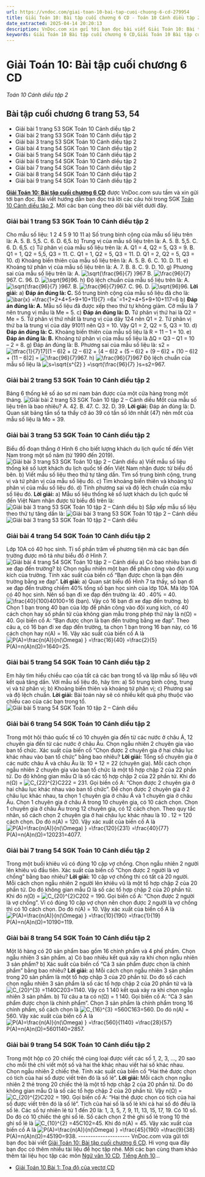 ```yaml
---
url: https://vndoc.com/giai-toan-10-bai-tap-cuoi-chuong-6-cd-279954
title: Giải Toán 10: Bài tập cuối chương 6 CD - Toán 10 Cánh diều tập 2 - VnDoc.com
date_extracted: 2025-04-14 20:20:13
description: VnDoc.com xin gửi tới bạn đọc bài viết Giải Toán 10: Bài tập cuối chương 6 CD hướng dẫn chi tiết giải bài tập Toán 10 tập 2 sách Cánh Diều. Mời các bạn cùng tham khảo.
keywords: Giải Toán 10 Bài tập cuối chương 6 CD,Giải Toán 10 Bài tập cuối chương 6 tập 2,Bài tập cuối chương 6 trang 53,giải toán 10,toán 10 bài tập cuối chương 6,toán 10,toán lớp 10,toán 10 Cd,giải sgk toán 10,giải toán 10 học kì 2 sách cánh diều,toán 10 cánh diều,giải toán 10 cánh diều,toán 10 cánh diều tập 2,giải toán 10 cánh diều tập 2,giải bài tập cuối chương 6 toán 10 cánh diều
---
```


# Giải Toán 10: Bài tập cuối chương 6 CD
 _Toán 10 Cánh diều tập 2_
## Bài tập cuối chương 6 trang 53, 54
  * Giải bài 1 trang 53 SGK Toán 10 Cánh diều tập 2
  * Giải bài 2 trang 53 SGK Toán 10 Cánh diều tập 2
  * Giải bài 3 trang 53 SGK Toán 10 Cánh diều tập 2
  * Giải bài 4 trang 54 SGK Toán 10 Cánh diều tập 2
  * Giải bài 5 trang 54 SGK Toán 10 Cánh diều tập 2
  * Giải bài 6 trang 54 SGK Toán 10 Cánh diều tập 2
  * Giải bài 7 trang 54 SGK Toán 10 Cánh diều tập 2
  * Giải bài 8 trang 54 SGK Toán 10 Cánh diều tập 2
  * Giải bài 9 trang 54 SGK Toán 10 Cánh diều tập 2

**[Giải Toán 10: Bài tập cuối chương 6 CD](<https://vndoc.com/giai-toan-10-bai-tap-cuoi-chuong-6-cd-279954>)** được VnDoc.com sưu tầm và xin gửi tới bạn đọc. Bài viết hướng dẫn bạn đọc trả lời các câu hỏi trong SGK [Toán 10 Cánh diều tập 2](<https://vndoc.com/toan-10-canh-dieu-tap1>). Mời các bạn cùng theo dõi bài viết dưới đây.
### Giải bài 1 trang 53 SGK Toán 10 Cánh diều tập 2
Cho mẫu số liệu:
1 2 4 5 9 10 11
a\) Số trung bình cộng của mẫu số liệu trên là:
A. 5.
B. 5,5.
C. 6.
D. 6,5.
b\) Trung vị của mẫu số liệu trên là:
A. 5.
B. 5,5.
C. 6.
D. 6,5.
c\) Tứ phân vị của mẫu số liệu trên là:
A. Q1 = 4, Q2 = 5, Q3 = 9.
B. Q1 = 1, Q2 = 5,5, Q3 = 11.
C. Q1 = 1, Q2 = 5, Q3 = 11.
D. Q1 = 2, Q2 = 5, Q3 = 10.
d\) Khoảng biến thiên của mẫu số liệu trên là:
A. 5.
B. 6.
C. 10.
D. 11.
e\) Khoảng tứ phân vị của mẫu số liệu trên là:
A. 7.
B. 8.
C. 9.
D. 10.
g\) Phương sai của mẫu số liệu trên là:
A. ![\\sqrt{\\frac{96}{7} }](https://i.vdoc.vn/data/image/blank.png)967
B. ![\\frac{96}{7}](https://i.vdoc.vn/data/image/blank.png)967.
C. 96.
D. ![\\sqrt{96}](https://i.vdoc.vn/data/image/blank.png)96.
h\) Độ lệch chuẩn của mẫu số liệu trên là:
A. ![\\sqrt{\\frac{96}{7} }](https://i.vdoc.vn/data/image/blank.png)967.
B. ![\\frac{96}{7}](https://i.vdoc.vn/data/image/blank.png)967.
C. 96.
D. ![\\sqrt{96}](https://i.vdoc.vn/data/image/blank.png)96.
**Lời giải:**
a\) **Đáp án đúng là: C.**
Số trung bình cộng của mẫu số liệu đã cho là:
![\\bar{x} =\\frac{1+2+4+5+9+10+11}{7} =6](https://i.vdoc.vn/data/image/blank.png)x¯=1+2+4+5+9+10+117=6
b\) **Đáp án đúng là: A.**
Mẫu số liệu đã được xếp theo thứ tự không giảm.
Cỡ mẫu là 7 nên trung vị mẫu là Me = 5.
c\) **Đáp án đúng là: D.**
Tứ phân vị thứ hai là Q2 = Me = 5.
Tứ phân vị thứ nhất là trung vị của dãy 124 nên Q1 = 2.
Tứ phân vị thứ ba là trung vị của dãy 91011 nên Q3 = 10.
Vậy Q1 = 2, Q2 = 5, Q3 = 10.
d\) **Đáp án đúng là: C.**
Khoảng biến thiên của mẫu số liệu là R = 11 – 1 = 10.
e\) **Đáp án đúng là: B.**
Khoảng tứ phân vị của mẫu số liệu là ∆Q = Q3 – Q1 = 10 – 2 = 8.
g\) Đáp án đúng là: B.
Phương sai của mẫu số liệu là:
s2 = ![\\tfrac{1}{7}](https://i.vdoc.vn/data/image/blank.png)17\[\(1 – 6\)2 \+ \(2 – 6\)2 \+ \(4 – 6\)2 \+ \(5 – 6\)2 \+ \(9 – 6\)2 \+ \(10 – 6\)2 \+ \(11 – 6\)2\]
= ![\\frac{96}{7}](https://i.vdoc.vn/data/image/blank.png)967.
h\) ![\\frac{96}{7}](https://i.vdoc.vn/data/image/blank.png)967
Độ lệch chuẩn của mẫu số liệu là ![s=\\sqrt{s^{2} } =\\sqrt{\\frac{96}{7} }](https://i.vdoc.vn/data/image/blank.png)s=s2=967.
### Giải bài 2 trang 53 SGK Toán 10 Cánh diều tập 2
Bảng 6 thống kê số áo sơ mi nam bán được của một cửa hàng trong một tháng.
![Giải bài 2 trang 53 SGK Toán 10 tập 2 – Cánh diều](https://i.vdoc.vn/data/image/2022/11/01/giai-toan-10-bai-tap-cuoi-chuong-6-cd-1.jpg)
Mốt của mẫu số liệu trên là bao nhiêu?
A. 42.
B. 47.
C. 32.
D. 39.
**Lời giải:**
Đáp án đúng là: D.
Quan sát bảng tần số ta thấy cỡ áo 39 có tần số lớn nhất \(47\) nên mốt của mẫu số liệu là Mo = 39.
### Giải bài 3 trang 53 SGK Toán 10 Cánh diều tập 2
Biểu đồ đoạn thẳng ở Hình 6 cho biết lượng khách du lịch quốc tế đến Việt Nam trong một số năm \(từ 1990 đến 2019\).
![Giải bài 3 trang 53 SGK Toán 10 tập 2 – Cánh diều](https://i.vdoc.vn/data/image/2022/11/01/giai-toan-10-bai-tap-cuoi-chuong-6-cd-2.png)
a\) Viết mẫu số liệu thống kê số lượt khách du lịch quốc tế đến Việt Nam nhận được từ biểu đồ bên.
b\) Viết mẫu số liệu theo thứ tự tăng dần. Tìm số trung bình cộng, trung vị và tứ phân vị của mẫu số liệu đó.
c\) Tìm khoảng biến thiên và khoảng tứ phân vị của mẫu số liệu đó.
d\) Tính phương sai và độ lệch chuẩn của mẫu số liệu đó.
**Lời giải:**
a\) Mẫu số liệu thống kê số lượt khách du lịch quốc tế đến Việt Nam nhận được từ biểu đồ trên là:
![Giải bài 3 trang 53 SGK Toán 10 tập 2 – Cánh diều](https://i.vdoc.vn/data/image/2022/11/01/giai-toan-10-bai-tap-cuoi-chuong-6-cd-3.png)
b\) Sắp xếp mẫu số liệu theo thứ tự tăng dần là:
![Giải bài 3 trang 53 SGK Toán 10 tập 2 – Cánh diều](https://i.vdoc.vn/data/image/2022/11/01/giai-toan-10-bai-tap-cuoi-chuong-6-cd-4.png)
![Giải bài 3 trang 53 SGK Toán 10 tập 2 – Cánh diều](https://i.vdoc.vn/data/image/2022/11/01/giai-toan-10-bai-tap-cuoi-chuong-6-cd-5.png)
### Giải bài 4 trang 54 SGK Toán 10 Cánh diều tập 2
Lớp 10A có 40 học sinh. Tỉ số phần trăm về phương tiện mà các bạn đến trường được mô tả như biểu đồ ở Hình 7.
![Giải bài 4 trang 54 SGK Toán 10 tập 2 – Cánh diều](https://i.vdoc.vn/data/image/2022/11/01/giai-toan-10-bai-tap-cuoi-chuong-6-cd-6.png)
a\) Có bao nhiêu bạn đi xe đạp đến trường?
b\) Chọn ngẫu nhiên một bạn để phân công vào đội xung kích của trường. Tính xác suất của biến cố “Bạn được chọn là bạn đến trường bằng xe đạp”.
**Lời giải:**
a\) Quan sát biểu đồ Hình 7 ta thấy, số bạn đi xe đạp đến trường chiếm 40% tổng số bạn học sinh của lớp 10A.
Mà lớp 10A có 40 học sinh.
Nên số bạn đi xe đạp đến trường là: 40 . 40% = 40.![\\frac{40}{100}](https://i.vdoc.vn/data/image/blank.png)40100=16 \(bạn\).
Vậy có 16 bạn đi xe đạp đến trường.
b\) Chọn 1 bạn trong 40 bạn của lớp để phân công vào đội xung kích, có 40 cách chọn hay số phần tử của không gian mẫu trong phép thử này là n\(Ω\) = 40.
Gọi biến cố A: “Bạn được chọn là bạn đến trường bằng xe đạp”.
Theo câu a, có 16 bạn đi xe đạp đến trường, ta chọn 1 bạn trong 16 bạn này, có 16 cách chọn hay n\(A\) = 16.
Vậy xác suất của biến cố A là ![P\(A\)=\\frac{n\(A\)}{n\(\\Omega\) } =\\frac{16}{40} =\\frac{2}{5}](https://i.vdoc.vn/data/image/blank.png)P\(A\)=n\(A\)n\(Ω\)=1640=25.
### Giải bài 5 trang 54 SGK Toán 10 Cánh diều tập 2
Em hãy tìm hiểu chiều cao của tất cả các bạn trong tổ và lập mẫu số liệu với kết quả tăng dần. Với mẫu số liệu đó, hãy tìm:
a\) Số trung bình cộng, trung vị và tứ phân vị;
b\) Khoảng biến thiên và khoảng tứ phân vị;
c\) Phương sai và độ lệch chuẩn.
**Lời giải:**
Bài toán này sẽ có nhiều kết quả phụ thuộc vào chiều cao của các bạn trong tổ.
![Giải bài 5 trang 54 SGK Toán 10 tập 2 – Cánh diều](https://i.vdoc.vn/data/image/2022/11/01/giai-toan-10-bai-tap-cuoi-chuong-6-cd-7.png)
### Giải bài 6 trang 54 SGK Toán 10 Cánh diều tập 2
Trong một hội thảo quốc tế có 10 chuyên gia đến từ các nước ở châu Á, 12 chuyên gia đến từ các nước ở châu Âu. Chọn ngẫu nhiên 2 chuyên gia vào ban tổ chức. Xác suất của biến cố “Chọn được 2 chuyên gia ở hai châu lục khác nhau vào ban tổ chức” bằng bao nhiêu?
**Lời giải:**
Tổng số chuyên gia ở các nước châu Á và châu Âu là: 10 + 12 = 22 \(chuyên gia\).
Mỗi cách chọn ngẫu nhiên 2 chuyên gia vào ban tổ chức là một tổ hợp chập 2 của 22 phần tử. Do đó không gian mẫu Ω là số các tổ hợp chập 2 của 22 phần tử.
Khi đó n\(Ω\) = ![C_{22}^{2}](https://i.vdoc.vn/data/image/blank.png)C222 = 231.
Gọi biến cố A: “Chọn được 2 chuyên gia ở hai châu lục khác nhau vào ban tổ chức”.
Để chọn được 2 chuyên gia ở 2 châu lục khác nhau, ta chọn 1 chuyên gia ở châu Á và 1 chuyên gia ở châu Âu.
Chọn 1 chuyên gia ở châu Á trong 10 chuyên gia, có 10 cách chọn.
Chọn 1 chuyên gia ở châu Âu trong 12 chuyên gia, có 12 cách chọn.
Theo quy tắc nhân, số cách chọn 2 chuyên gia ở hai châu lục khác nhau là 10 . 12 = 120 cách chọn. Do đó n\(A\) = 120.
Vậy xác xuất của biến cố A là ![P\(A\)=\\frac{n\(A\)}{n\(\\Omega\) } =\\frac{120}{231} =\\frac{40}{77}](https://i.vdoc.vn/data/image/blank.png)P\(A\)=n\(A\)n\(Ω\)=120231=4077.
### Giải bài 7 trang 54 SGK Toán 10 Cánh diều tập 2
Trong một buổi khiêu vũ có đúng 10 cặp vợ chồng. Chọn ngẫu nhiên 2 người lên khiêu vũ đầu tiên. Xác suất của biến cố “Chọn được 2 người là vợ chồng” bằng bao nhiêu?
**Lời giải:**
10 cặp vợ chồng thì có tất cả 20 người.
Mỗi cách chọn ngẫu nhiên 2 người lên khiêu vũ là một tổ hợp chập 2 của 20 phần tử. Do đó không gian mẫu Ω là số các tổ hợp chập 2 của 20 phần tử.
Khi đó n\(Ω\) = ![C_{20}^{2}](https://i.vdoc.vn/data/image/blank.png)C202 = 190.
Gọi biến cố A: “Chọn được 2 người là vợ chồng”.
Vì có đúng 10 cặp vợ chọn nên chọn được 2 người là vợ chồng thì có 10 cách chọn. Do đó n\(A\) = 10.
Vậy xác xuất của biến cố A là ![P\(A\)=\\frac{n\(A\)}{n\(\\Omega\) } =\\frac{10}{190} =\\frac{1}{19}](https://i.vdoc.vn/data/image/blank.png)P\(A\)=n\(A\)n\(Ω\)=10190=119.
### Giải bài 8 trang 54 SGK Toán 10 Cánh diều tập 2
Một lô hàng có 20 sản phẩm bao gồm 16 chính phẩm và 4 phế phẩm. Chọn ngẫu nhiên 3 sản phẩm.
a\) Có bao nhiêu kết quả xảy ra khi chọn ngẫu nhiên 3 sản phẩm?
b\) Xác suất của biến cố “Cả 3 sản phẩm được chọn là chính phẩm” bằng bao nhiêu?
**Lời giải:**
a\) Mỗi cách chọn ngẫu nhiên 3 sản phẩm trong 20 sản phẩm là một tổ hợp chập 3 của 20 phần tử. Do đó số cách chọn ngẫu nhiên 3 sản phẩm là số các tổ hợp chập 2 của 20 phần tử và là ![C_{20}^{3} =1140](https://i.vdoc.vn/data/image/blank.png)C203=1140.
Vậy có 1 140 kết quả xảy ra khi chọn ngẫu nhiên 3 sản phẩm.
b\) Từ câu a ta có n\(Ω\) = 1 140.
Gọi biến cố A: “Cả 3 sản phẩm được chọn là chính phẩm”.
Chọn 3 sản phẩm là chính phẩm trong 16 chính phẩm, số cách chọn là ![C_{16}^{3} =560](https://i.vdoc.vn/data/image/blank.png)C163=560.
Do đó n\(A\) = 560.
Vậy xác xuất của biến cố A là ![P\(A\)=\\frac{n\(A\)}{n\(\\Omega\) } =\\frac{560}{1140} =\\frac{28}{57}](https://i.vdoc.vn/data/image/blank.png)P\(A\)=n\(A\)n\(Ω\)=5601140=2857.
### Giải bài 9 trang 54 SGK Toán 10 Cánh diều tập 2
Trong một hộp có 20 chiếc thẻ cùng loại được viết các số 1, 2, 3, ..., 20 sao cho mỗi thẻ chỉ viết một số và hai thẻ khác nhau viết hai số khác nhau. Chọn ngẫu nhiên 2 chiếc thẻ. Tính xác suất của biến cố “Hai thẻ được chọn có tích của hai số được viết trên đó là số lẻ”.
**Lời giải:**
Mỗi cách chọn ngẫu nhiên 2 thẻ trong 20 chiếc thẻ là một tổ hợp chập 2 của 20 phần tử. Do đó không gian mẫu Ω là số các tổ hợp chập 2 của 20 phần tử.
Vậy n\(Ω\) = ![C_{20}^{2}](https://i.vdoc.vn/data/image/blank.png)C202 = 190.
Gọi biến cố A: “Hai thẻ được chọn có tích của hai số được viết trên đó là số lẻ”.
Tích của hai số là số lẻ khi cả hai số đó đều là số lẻ.
Các số tự nhiên lẻ từ 1 đến 20 là: 1, 3, 5, 7, 9, 11, 13, 15, 17, 19. Có 10 số.
Do đó có 10 chiếc thẻ ghi số lẻ.
Số cách chọn 2 thẻ ghi số lẻ trong 10 thẻ ghi số lẻ là ![C_{10}^{2} =45](https://i.vdoc.vn/data/image/blank.png)C102=45.
Khi đó n\(A\) = 45.
Vậy xác xuất của biến cố A là ![P\(A\)=\\frac{n\(A\)}{n\(\\Omega\) } =\\frac{45}{190} =\\frac{9}{38}](https://i.vdoc.vn/data/image/blank.png)P\(A\)=n\(A\)n\(Ω\)=45190=938.
\---------------------
VnDoc.com vừa gửi tới bạn đọc bài viết [Giải Toán 10: Bài tập cuối chương 6 CD](<https://vndoc.com/giai-toan-10-bai-tap-cuoi-chuong-6-cd-279954>). Hi vọng qua đây bạn đọc có thêm nhiều tài liệu để học tập nhé. Mời các bạn cùng tham khảo thêm tài liệu học tập các môn [Ngữ văn 10 CD](<https://vndoc.com/ngu-van-10-canh-dieu-tap1>), [Tiếng Anh 10](<https://vndoc.com/tieng-anh-10-moi>)...
  * [Giải Toán 10 Bài 1: Tọa độ của vectơ CD](<https://vndoc.com/giai-toan-10-bai-1-toa-do-cua-vecto-cd-279958>)

